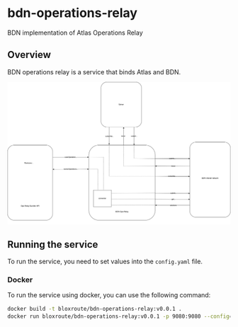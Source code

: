 # bdn-operations-relay
BDN implementation of Atlas Operations Relay

## Overview

BDN operations relay is a service that binds Atlas and BDN. 

<img src="static/diagram.svg" width="1024">

## Running the service

To run the service, you need to set values into the `config.yaml` file. 

### Docker

To run the service using docker, you can use the following command:

```bash
docker build -t bloxroute/bdn-operations-relay:v0.0.1 .
docker run bloxroute/bdn-operations-relay:v0.0.1 -p 9080:9080 --config=config.yml
```
